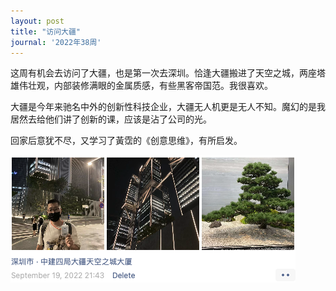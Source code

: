 ```yaml
---
layout: post
title: "访问大疆"
journal: '2022年38周'
---
```


这周有机会去访问了大疆，也是第一次去深圳。恰逢大疆搬进了天空之城，两座塔雄伟壮观，内部装修满眼的金属质感，有些黑客帝国范。我很喜欢。

大疆是今年来驰名中外的创新性科技企业，大疆无人机更是无人不知。魔幻的是我居然去给他们讲了创新的课，应该是沾了公司的光。

回家后意犹不尽，又学习了黃霑的《创意思维》，有所启发。

![visit-dji](/assets/images/2022-09-23/visit-dji.png)